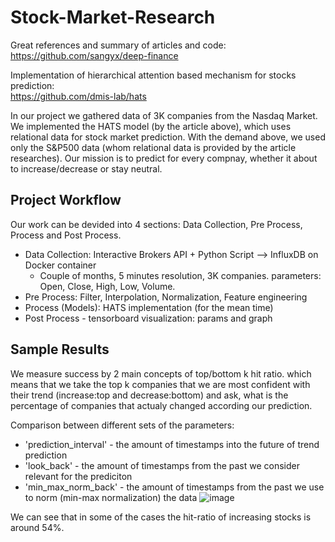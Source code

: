 # Stock-Market-Research

Great references and summary of articles and code: <br>
https://github.com/sangyx/deep-finance

Implementation of hierarchical attention based mechanism for stocks prediction: <br>
https://github.com/dmis-lab/hats 

In our project we gathered data of 3K companies from the Nasdaq Market. <br>
We implemented the HATS model (by the article above), which uses relational data for stock market prediction.
With the demand above, we used only the S&P500 data (whom relational data is provided by the article researches).
Our mission is to predict for every compnay, whether it about to increase/decrease or stay neutral.

## Project Workflow
Our work can be devided into 4 sections: Data Collection, Pre Process, Process and Post Process.
* Data Collection: Interactive Brokers API + Python Script --> InfluxDB on Docker container 
  * Couple of months, 5 minutes resolution, 3K companies. parameters: Open, Close, High, Low, Volume.
* Pre Process: Filter, Interpolation, Normalization, Feature engineering 
* Process (Models): HATS implementation (for the mean time)
* Post Process - tensorboard visualization: params and graph

## Sample Results
We measure success by 2 main concepts of top/bottom k hit ratio. which means that we take 
the top k companies that we are most confident with their trend (increase:top and decrease:bottom) and ask, what 
is the percentage of companies that actualy changed according our prediction.

Comparison between different sets of the parameters:  <br>
* 'prediction_interval' - the amount of timestamps into the future of trend prediction
* 'look_back' - the amount of timestamps from the past we consider relevant for the prediciton
* 'min_max_norm_back' - the amount of timestamps from the past we use to norm (min-max normalization) the data
![image](https://user-images.githubusercontent.com/55198967/114267689-d8ef2f80-9a05-11eb-917d-821c345269b8.png)

We can see that in some of the cases the hit-ratio of increasing stocks is around 54%.
